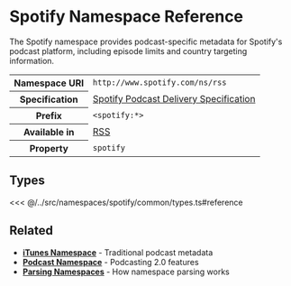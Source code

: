 # Spotify Namespace Reference

The Spotify namespace provides podcast-specific metadata for Spotify's podcast platform, including episode limits and country targeting information.

<table>
  <tbody>
    <tr>
      <th>Namespace URI</th>
      <td><code>http://www.spotify.com/ns/rss</code></td>
    </tr>
    <tr>
      <th>Specification</th>
      <td><a href="https://providersupport.spotify.com/article/podcast-delivery-specification-1-9" target="_blank">Spotify Podcast Delivery Specification</a></td>
    </tr>
    <tr>
      <th>Prefix</th>
      <td><code>&lt;spotify:*&gt;</code></td>
    </tr>
    <tr>
      <th>Available in</th>
      <td><a href="/reference/feeds/rss">RSS</a></td>
    </tr>
    <tr>
      <th>Property</th>
      <td><code>spotify</code></td>
    </tr>
  </tbody>
</table>

## Types

<<< @/../src/namespaces/spotify/common/types.ts#reference

## Related

- **[iTunes Namespace](/reference/namespaces/itunes)** - Traditional podcast metadata
- **[Podcast Namespace](/reference/namespaces/podcast)** - Podcasting 2.0 features
- **[Parsing Namespaces](/parsing/namespaces)** - How namespace parsing works
